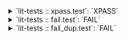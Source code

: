 <details><summary>`lit-tests :: xpass.test`: `XPASS`</summary>

<pre>
XPASS: lit-tests :: xpass.test (1 of 3)
</pre>
</details>

<details><summary>`lit-tests :: fail.test`: `FAIL`</summary>

<pre>
FAIL: lit-tests :: fail.test (2 of 3)
</pre>
</details>

<details><summary>`lit-tests :: fail_dup.test`: `FAIL`</summary>

<pre>
FAIL: lit-tests :: fail_dup.test (3 of 3)
</pre>
</details>
